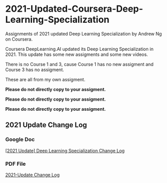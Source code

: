 # 2021-Updated-Coursera-Deep-Learning-Specialization

Assignments of 2021 updated Deep Learning Specialization by Andrew Ng on Coursera.

Coursera DeepLearning.AI updated its Deep Learning Specialization in 2021. This update has some new assigments and some new videos.

There is no Course 1 and 3, cause Course 1 has no new assigment and Course 3 has no assigment.

These are all from my own assigment.

**Please do not directly copy to your assigment.**

**Please do not directly copy to your assigment.**

**Please do not directly copy to your assigment.**

## 2021 Update Change Log

### Google Doc

[[2021 Update] Deep Learning Specialization Change Log](https://docs.google.com/document/d/18XRvooe-ZbPZrjqbrbEa8LxWrfx7OPMugvbCPglY9Fo/edit)

### PDF File

[2021-Update Change Log](./2021-UpdateChangeLog.pdf)
